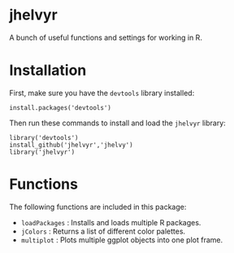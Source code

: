 # jhelvyr
A bunch of useful functions and settings for working in R.

# Installation
First, make sure you have the `devtools` library installed:

`install.packages('devtools')`

Then run these commands to install and load the `jhelvyr` library:

```
library('devtools')
install_github('jhelvyr','jhelvy')
library('jhelvyr')
```

# Functions
The following functions are included in this package:

* `loadPackages` : Installs and loads multiple R packages.
* `jColors`      : Returns a list of different color palettes.
* `multiplot`    : Plots multiple ggplot objects into one plot frame.
